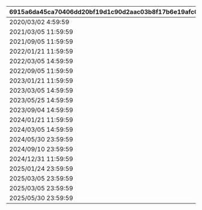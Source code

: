 |6915a6da45ca70406dd20bf19d1c90d2aac03b8f17b6e19afc07e623e1d76830|1b79b20829e208a772cb378d3f23c043f46a164ac3811f7323d635ee77f2bb43|d15cf358723b203c2021bb103bbdc4ef75710faa3a922164438a96e38bdc9d35|11a171a574ae5cf92b93ec4769e8e13ccccf660328ae093f8a2951221aa65ebf|a106fdca7f7d92e093905a70ca7480e9d84199743ba11661e695537b4825a4c0|
| --- | --- | --- | --- | --- |
|2020/03/02 4:59:59|27001|27001|28|2020/02/15 15:00:00|
|2021/03/05 11:59:59|27002|27001|33|2021/02/15 23:00:00|
|2021/09/05 11:59:59|27003|27001|42|2021/08/15 15:00:00|
|2022/01/21 11:59:59|27004|27001|43|2021/12/31 12:00:00|
|2022/03/05 14:59:59|27005|27005|44|2022/02/15 15:00:00|
|2022/09/05 11:59:59|27006|27001|55|2022/08/15 15:00:00|
|2023/01/21 11:59:59|27007|27001|81|2022/12/31 12:00:00|
|2023/03/05 14:59:59|27008|27005|82|2023/02/15 15:00:00|
|2023/05/25 14:59:59|27009|27009|85|2023/04/30 12:00:00|
|2023/09/04 14:59:59|27010|27001|113|2023/08/15 15:00:00|
|2024/01/21 11:59:59|27012|27012|115|2023/12/31 12:00:00|
|2024/03/05 14:59:59|27013|27005|118|2024/02/15 00:00:00|
|2024/05/30 23:59:59|27014|27012|119|2024/04/30 12:00:00|
|2024/09/10 23:59:59|27015|27012|127|2024/08/15 15:00:00|
|2024/12/31 11:59:59|27016|27012|138|2024/12/20 5:30:00|
|2025/01/24 23:59:59|27017|27012|140|2024/12/31 12:00:00|
|2025/03/05 23:59:59|27018|27018|153|2025/02/15 15:00:00|
|2025/03/05 23:59:59|27019|27012|154|2025/02/15 15:00:00|
|2025/05/30 23:59:59|27020|27012|169|2025/04/30 12:00:00|